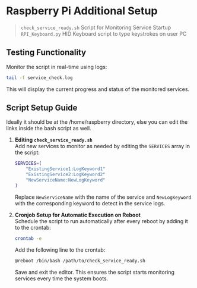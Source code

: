 # Raspberry Pi Additional Setup
> `check_service_ready.sh` Script for Monitoring Service Startup <br>
> `RPI_Keyboard.py` HID Keyboard script to type keystrokes on user PC

## Testing Functionality
Monitor the script in real-time using logs:
```bash
tail -f service_check.log
```
This will display the current progress and status of the monitored services.

## Script Setup Guide
Ideally it should be at the /home/raspberry directory, else you can edit the links inside the bash script as well.
1. **Editing `check_service_ready.sh`**  
   Add new services to monitor as needed by editing the `SERVICES` array in the script:
   ```bash
   SERVICES=(
       "ExistingService1:LogKeyword1"
       "ExistingService2:LogKeyword2"
       "NewServiceName:NewLogKeyword"
   )
   ```
   Replace `NewServiceName` with the name of the service and `NewLogKeyword` with the corresponding keyword to detect in the service logs.

2. **Cronjob Setup for Automatic Execution on Reboot**  
   Schedule the script to run automatically after every reboot by adding it to the crontab:
   ```bash
   crontab -e
   ```
   Add the following line to the crontab:
   ```bash
   @reboot /bin/bash /path/to/check_service_ready.sh
   ```
   Save and exit the editor. This ensures the script starts monitoring services every time the system boots.
